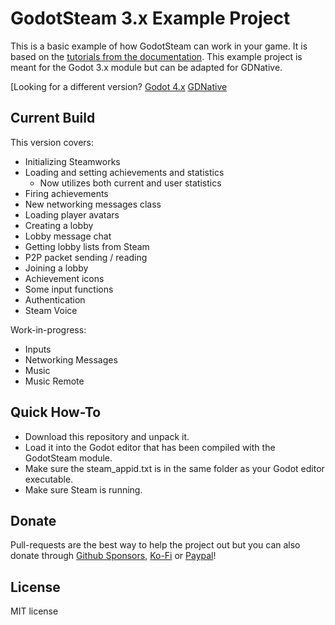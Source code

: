 # GodotSteam 3.x Example Project
This is a basic example of how GodotSteam can work in your game. It is based on the [tutorials from the documentation](https://godotsteam.com/).  This example project is meant for the Godot 3.x module but can be adapted for GDNative.

[Looking for a different version?
[Godot 4.x](https://github.com/CoaguCo-Industries/GodotSteam-Example-Project/tree/godot4)
[GDNative](https://github.com/CoaguCo-Industries/GodotSteam-Example-Project/tree/gdnative)

Current Build
---
This version covers:
- Initializing Steamworks
- Loading and setting achievements and statistics
	- Now utilizes both current and user statistics
- Firing achievements
- New networking messages class
- Loading player avatars
- Creating a lobby
- Lobby message chat
- Getting lobby lists from Steam
- P2P packet sending / reading
- Joining a lobby
- Achievement icons
- Some input functions
- Authentication
- Steam Voice

Work-in-progress:
- Inputs
- Networking Messages
- Music
- Music Remote

Quick How-To
---
- Download this repository and unpack it.
- Load it into the Godot editor that has been compiled with the GodotSteam module.
- Make sure the steam_appid.txt is in the same folder as your Godot editor executable.
- Make sure Steam is running.

Donate
---
Pull-requests are the best way to help the project out but you can also donate through [Github Sponsors](https://github.com/sponsors/Gramps), [Ko-Fi](https://ko-fi.com/grampsgarcia) or [Paypal](https://www.paypal.me/sithlordkyle)!

License
---
MIT license
